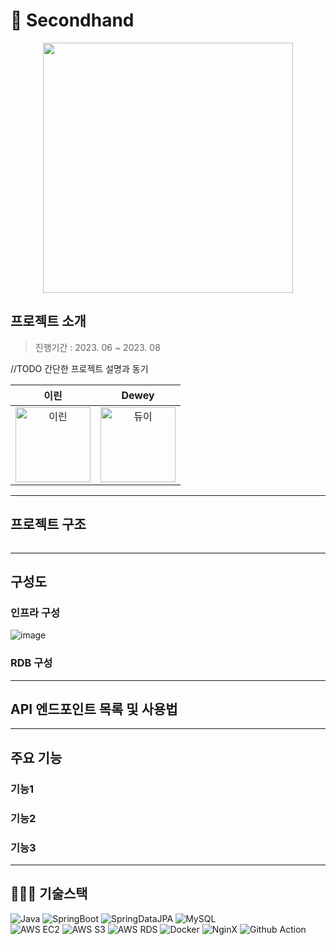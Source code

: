 # 👫 Secondhand

<p align="center"><img src="https://github.com/masters2023-2nd-project-05/second-hand/assets/107349637/a9b41627-4e9c-4efd-8435-3366f50e17e8" width=400></p>

## 프로젝트 소개
>  진행기간 : 2023. 06 ~ 2023. 08

//TODO 간단한 프로젝트 설명과 동기

| 이린 | Dewey |
|:--:|:--:|
|<img src="https://avatars.githubusercontent.com/u/103120173?v=4" alt="이린" width="120" height="120">|<img src="https://avatars.githubusercontent.com/u/115435482?v=4" alt="듀이" width="120" height="120">|

---
## 프로젝트 구조
```text
```

---
## 구성도
### 인프라 구성
![image](https://github.com/masters2023-2nd-project-05/second-hand-BE/assets/103120173/9e6093ce-7618-411d-8ddf-738070a21865)

### RDB 구성

---
## API 엔드포인트 목록 및 사용법

---
## 주요 기능
### 기능1
### 기능2
### 기능3

---
## 🧑🏻‍💻 기술스택
![Java](https://img.shields.io/badge/-Java-007396?style=flat&logo=Java&logoColor=white)
![SpringBoot](https://img.shields.io/badge/-Spring_Boot-6DB33F?style=flat&logo=Spring-Boot&logoColor=white)
![SpringDataJPA](https://img.shields.io/badge/-Spring_Data_JPA-6DB33F?style=flat&logo=Spring&logoColor=white)
![MySQL](https://img.shields.io/badge/-MySQL-4479A1?style=flat&logo=MySQL&logoColor=white)   
![AWS EC2](https://img.shields.io/badge/-AWS_EC2-232F3E?style=flat&logo=Amazon-AWS&logoColor=white)
![AWS S3](https://img.shields.io/badge/-AWS_S3-569A31?style=flat&logo=Amazon-S3&logoColor=white)
![AWS RDS](https://img.shields.io/badge/-AWS_RDS-232F3E?style=flat&logo=Amazon-AWS&logoColor=white)
![Docker](https://img.shields.io/badge/-Docker-2496ED?style=flat&logo=Docker&logoColor=white)
![NginX](https://img.shields.io/badge/-NginX-269539?style=flat&logo=Nginx&logoColor=white)
![Github Action](https://img.shields.io/badge/-Github_Action-2088FF?style=flat&logo=Github-Action&logoColor=white)
